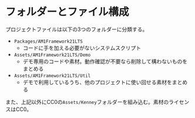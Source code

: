 # フォルダーとファイル構成

プロジェクトファイルは以下の3つのフォルダーに分類する。

- `Packages/AM1Framework21LTS`
  - コードに手を加える必要がないシステムスクリプト
- `Assets/AM1Framework21LTS/Demo`
  - デモ専用のコードや素材。動作確認が不要なら削除して構わないものをまとめる
- `Assets/AM1Framework21LTS/Util`
  - デモで利用しているうち、他のプロジェクトに使い回せる素材をまとめる

また、上記以外にCC0の`Assets/Kenney`フォルダーを組み込む。素材のライセンスはCC0。
